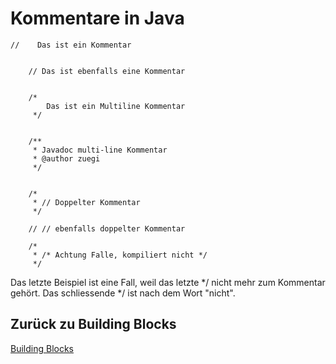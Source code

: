 # Kommentare in Java

    //    Das ist ein Kommentar
    
    
        // Das ist ebenfalls eine Kommentar
    
    
        /*
            Das ist ein Multiline Kommentar
         */
    
    
        /**
         * Javadoc multi-line Kommentar
         * @author zuegi
         */
    
    
        /*
         * // Doppelter Kommentar
         */
    
        // // ebenfalls doppelter Kommentar
    
        /*
         * /* Achtung Falle, kompiliert nicht */
         */
 
 Das letzte Beispiel ist eine Fall, weil das letzte */ nicht mehr zum Kommentar gehört.
 Das schliessende */ ist nach dem Wort "nicht".
 
 
## Zurück zu Building Blocks
[Building Blocks](BuildingBlocks.md) 